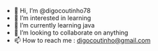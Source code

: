- 👋 Hi, I’m @digocoutinho78
- 👀 I’m interested in learning
- 🌱 I’m currently learning java
- 💞️ I’m looking to collaborate on anything
- 📫 How to reach me : digocoutinho@gmail.com

<!---
digocoutinho78/digocoutinho78 is a ✨ special ✨ repository because its `README.md` (this file) appears on your GitHub profile.
You can click the Preview link to take a look at your changes.
--->
